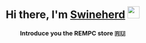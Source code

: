<h1 align="center">Hi there, I'm <a href="https://github.com/Ludeezee" target="_blank">Swineherd</a> 
<img src="https://github.com/blackcater/blackcater/raw/main/images/Hi.gif" height="32"/></h1>
<h3 align="center">Introduce you the REMPC store 🇷🇺</h3>
 
